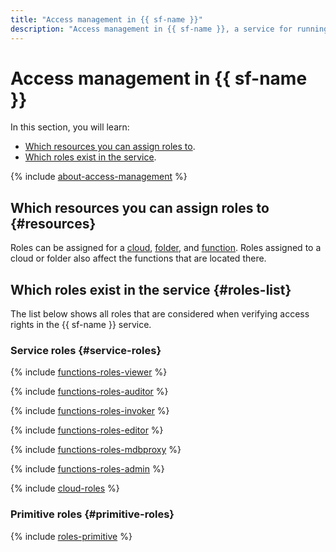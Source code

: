 ```yaml
---
title: "Access management in {{ sf-name }}"
description: "Access management in {{ sf-name }}, a service for running applications without creating and maintaining VM instances. This section describes what resources you can assign a role for and what roles the service supports."
---
```


# Access management in {{ sf-name }}

In this section, you will learn:

* [Which resources you can assign roles to](#resources).
* [Which roles exist in the service](#roles-list).

{% include [about-access-management](../../_includes/iam/about-access-management.md) %}

## Which resources you can assign roles to {#resources}

Roles can be assigned for a [cloud](../../resource-manager/concepts/resources-hierarchy.md#cloud), [folder](../../resource-manager/concepts/resources-hierarchy.md#folder), and [function](../concepts/function.md). Roles assigned to a cloud or folder also affect the functions that are located there.

## Which roles exist in the service {#roles-list}

The list below shows all roles that are considered when verifying access rights in the {{ sf-name }} service.

### Service roles {#service-roles}

{% include [functions-roles-viewer](../../_includes/roles-functions-viewer.md) %}

{% include [functions-roles-auditor](../../_includes/roles-functions-auditor.md) %}

{% include [functions-roles-invoker](../../_includes/roles-functions-invoker.md) %}

{% include [functions-roles-editor](../../_includes/roles-functions-editor.md) %}


{% include [functions-roles-mdbproxy](../../_includes/roles-functions-mdbproxy.md) %}


{% include [functions-roles-admin](../../_includes/roles-functions-admin.md) %}

{% include [cloud-roles](../../_includes/cloud-roles.md) %}

### Primitive roles {#primitive-roles}

{% include [roles-primitive](../../_includes/roles-primitive.md) %}
